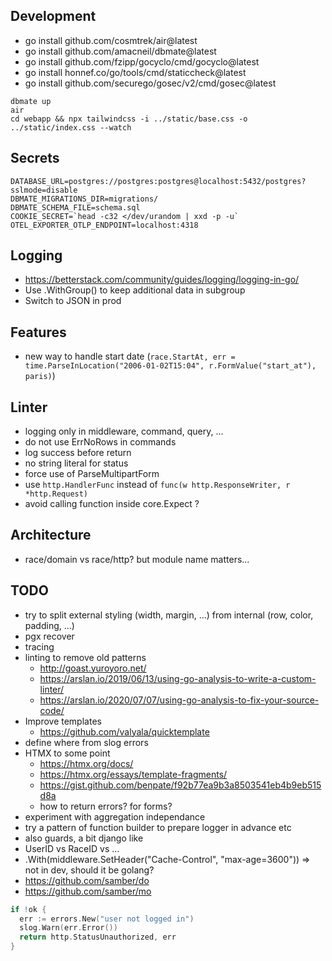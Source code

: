 ## Development

- go install github.com/cosmtrek/air@latest
- go install github.com/amacneil/dbmate@latest
- go install github.com/fzipp/gocyclo/cmd/gocyclo@latest
- go install honnef.co/go/tools/cmd/staticcheck@latest
- go install github.com/securego/gosec/v2/cmd/gosec@latest

```
dbmate up
air
cd webapp && npx tailwindcss -i ../static/base.css -o ../static/index.css --watch
```

## Secrets

```env
DATABASE_URL=postgres://postgres:postgres@localhost:5432/postgres?sslmode=disable
DBMATE_MIGRATIONS_DIR=migrations/
DBMATE_SCHEMA_FILE=schema.sql
COOKIE_SECRET=`head -c32 </dev/urandom | xxd -p -u`
OTEL_EXPORTER_OTLP_ENDPOINT=localhost:4318
```

## Logging

- https://betterstack.com/community/guides/logging/logging-in-go/
- Use .WithGroup() to keep additional data in subgroup
- Switch to JSON in prod

## Features

- new way to handle start date (`race.StartAt, err = time.ParseInLocation("2006-01-02T15:04", r.FormValue("start_at"), paris)`)

## Linter

- logging only in middleware, command, query, ...
- do not use ErrNoRows in commands
- log success before return
- no string literal for status
- force use of ParseMultipartForm
- use `http.HandlerFunc` instead of `func(w http.ResponseWriter, r *http.Request)`
- avoid calling function inside core.Expect ?

## Architecture

- race/domain vs race/http? but module name matters...

## TODO

- try to split external styling (width, margin, ...) from internal (row, color, padding, ...)
- pgx recover
- tracing
- linting to remove old patterns
  - http://goast.yuroyoro.net/
  - https://arslan.io/2019/06/13/using-go-analysis-to-write-a-custom-linter/
  - https://arslan.io/2020/07/07/using-go-analysis-to-fix-your-source-code/
- Improve templates
  - https://github.com/valyala/quicktemplate
- define where from slog errors
- HTMX to some point
  - https://htmx.org/docs/
  - https://htmx.org/essays/template-fragments/
  - https://gist.github.com/benpate/f92b77ea9b3a8503541eb4b9eb515d8a
  - how to return errors? for forms?
- experiment with aggregation independance
- try a pattern of function builder to prepare logger in advance etc
- also guards, a bit django like
- UserID vs RaceID vs ...
- .With(middleware.SetHeader("Cache-Control", "max-age=3600")) => not in dev, should it be golang?
- https://github.com/samber/do
- https://github.com/samber/mo

```go
if !ok {
  err := errors.New("user not logged in")
  slog.Warn(err.Error())
  return http.StatusUnauthorized, err
}
```
